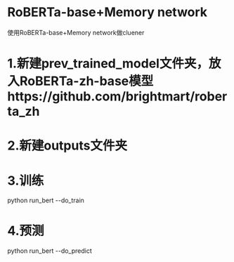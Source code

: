 # RoBERTa-base+Memory network
使用RoBERTa-base+Memory network做cluener
# 1.新建prev_trained_model文件夹，放入RoBERTa-zh-base模型https://github.com/brightmart/roberta_zh
# 2.新建outputs文件夹
# 3.训练
python run_bert --do_train
# 4.预测
python run_bert --do_predict
